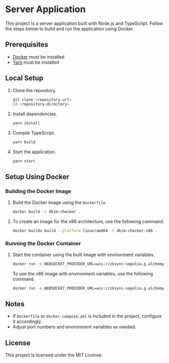# Server Application

This project is a server application built with Node.js and TypeScript. Follow the steps below to build and run the application using Docker.

## Prerequisites

- [Docker](https://www.docker.com/) must be installed
- [Yarn](https://classic.yarnpkg.com/en/docs/install) must be installed

## Local Setup

1. Clone the repository.

   ```bash
   git clone <repository-url>
   cd <repository-directory>
   ```

2. Install dependencies.

   ```bash
   yarn install
   ```

3. Compile TypeScript.

   ```bash
   yarn build
   ```

4. Start the application.

   ```bash
   yarn start
   ```

## Setup Using Docker

### Building the Docker Image

1. Build the Docker image using the `Dockerfile`.

   ```bash
   docker build -t dkim-checker .
   ```

2. To create an image for the x86 architecture, use the following command.

   ```bash
   docker buildx build --platform linux/amd64 -t dkim-checker-x86 .
   ```

### Running the Docker Container

1. Start the container using the built image with environment variables.

   ```bash
   docker run -e WEBSOCKET_PROVIDER_URL=wss://zksync-sepolia.g.alchemy.com/v2/mmChuLGSsbfFHWnY3FNu7nElGZLiNMSc -e CONTRACT_ADDRESS=0x0D269D8A1e0B0815bCBe4953E560993F1f391a6E -p 8000:8000 dkim-checker
   ```

   To use the x86 image with environment variables, use the following command.

   ```bash
   docker run -e WEBSOCKET_PROVIDER_URL=wss://zksync-sepolia.g.alchemy.com/v2/mmChuLGSsbfFHWnY3FNu7nElGZLiNMSc -e CONTRACT_ADDRESS=0x0D269D8A1e0B0815bCBe4953E560993F1f391a6E -p 8000:8000 dkim-checker-x86
   ```

## Notes

- If `Dockerfile` or `docker-compose.yml` is included in the project, configure it accordingly.
- Adjust port numbers and environment variables as needed.

## License

This project is licensed under the MIT License.
